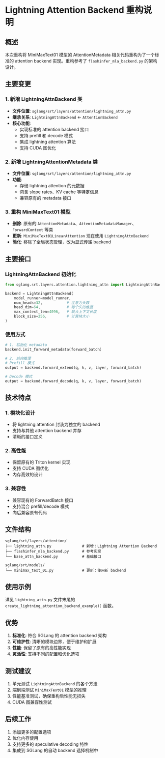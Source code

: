 # Lightning Attention Backend 重构说明

## 概述

本次重构将 MiniMaxText01 模型的 AttentionMetadata 相关代码重构为了一个标准的 attention backend 实现。重构参考了 `flashinfer_mla_backend.py` 的架构设计。

## 主要变更

### 1. 新增 LightningAttnBackend 类

- **文件位置**: `sglang/srt/layers/attention/lightning_attn.py`
- **继承关系**: `LightningAttnBackend` <- `AttentionBackend`
- **核心功能**:
  - 实现标准的 attention backend 接口
  - 支持 prefill 和 decode 模式
  - 集成 lightning attention 算法
  - 支持 CUDA 图优化

### 2. 新增 LightningAttentionMetadata 类

- **文件位置**: `sglang/srt/layers/attention/lightning_attn.py`
- **功能**:
  - 存储 lightning attention 的元数据
  - 包含 slope rates、KV cache 等特定信息
  - 兼容原有的 metadata 接口

### 3. 重构 MiniMaxText01 模型

- **删除**: 原有的 `AttentionMetadata`、`AttentionMetadataManager`、`ForwardContext` 等类
- **更新**: `MiniMaxText01LinearAttention` 现在使用 `LightningAttnBackend`
- **简化**: 移除了全局状态管理，改为显式传递 backend

## 主要接口

### LightningAttnBackend 初始化

```python
from sglang.srt.layers.attention.lightning_attn import LightningAttnBackend

backend = LightningAttnBackend(
    model_runner=model_runner,
    num_heads=32,           # 注意力头数
    head_dim=64,            # 每个头的维度
    max_context_len=4096,   # 最大上下文长度
    block_size=256,         # 计算块大小
)
```

### 使用方式

```python
# 1. 初始化 metadata
backend.init_forward_metadata(forward_batch)

# 2. 前向推理
# Prefill 模式
output = backend.forward_extend(q, k, v, layer, forward_batch)

# Decode 模式
output = backend.forward_decode(q, k, v, layer, forward_batch)
```

## 技术特点

### 1. 模块化设计

- 将 lightning attention 封装为独立的 backend
- 支持与其他 attention backend 并存
- 清晰的接口定义

### 2. 高性能

- 保留原有的 Triton kernel 实现
- 支持 CUDA 图优化
- 内存高效的设计

### 3. 兼容性

- 兼容现有的 ForwardBatch 接口
- 支持混合 prefill/decode 模式
- 向后兼容原有代码

## 文件结构

```
sglang/srt/layers/attention/
├── lightning_attn.py              # 新增：Lightning Attention Backend
├── flashinfer_mla_backend.py      # 参考实现
└── base_attn_backend.py           # 基础接口

sglang/srt/models/
└── minimax_text_01.py             # 更新：使用新 backend
```

## 使用示例

详见 `lightning_attn.py` 文件末尾的 `create_lightning_attention_backend_example()` 函数。

## 优势

1. **标准化**: 符合 SGLang 的 attention backend 架构
2. **可维护性**: 清晰的模块边界，便于维护和扩展
3. **性能**: 保留了原有的高性能实现
4. **灵活性**: 支持不同的配置和优化选项

## 测试建议

1. 单元测试 `LightningAttnBackend` 的各个方法
2. 端到端测试 `MiniMaxText01` 模型的推理
3. 性能基准测试，确保重构后性能无损失
4. CUDA 图兼容性测试

## 后续工作

1. 添加更多的配置选项
2. 优化内存使用
3. 支持更多的 speculative decoding 特性
4. 集成到 SGLang 的自动 backend 选择机制中
